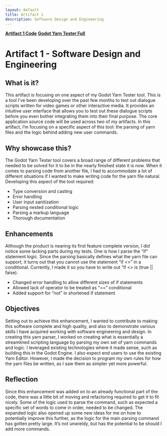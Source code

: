 ```yaml
---
layout: default
title: Artifact 1
description: Software Design and Engineering
---
```


[**Artifact 1 Code**](https://github.com/griddolini/griddolini.github.io/tree/master/artifacts/GodotYarnTester/singletons/Storyteller.gd)
[**Godot Yarn Tester Full**](https://github.com/griddolini/griddolini.github.io/tree/master/artifacts/GodotYarnTester)

# Artifact 1 - Software Design and Engineering
## What is it?
This artifact is focusing on one aspect of my Godot Yarn Tester tool. This is a tool I’ve been developing over the past few months to test out dialogue scripts written for video games or other interactive media. It provides an intuitive user interface that allows you to test out these dialogue scripts before you even bother integrating them into their final purpose.
The core application source code will be used across two of my artifacts. In this artifact, I’m focusing on a specific aspect of this tool: the parsing of yarn files and the logic behind adding new user commands.

## Why showcase this?
The Godot Yarn Tester tool covers a broad range of different problems that needed to be solved for it to be in the nearly finished state it is now. When it comes to parsing code from another file, I had to accommodate a lot of different situations if I wanted to make writing code for the yarn file natural. Developing this aspect of the tool required:
- Type conversion and casting
- Error handling
- User input sanitization
- Parsing nested conditional logic
- Parsing a markup language
- Thorough documentation

## Enhancements
Although the product is nearing its first feature complete version, I did notice some lacking parts during my tests. One is how I parse the “if” statement logic. Since the parsing basically defines what the yarn file can support, it turns out that you cannot use the statement “if <<bool>>” in a conditional. Currently, I made it so you have to write out “if <<bool>> is (true || false).
- Changed error handling to allow different sizes of if statements
- Allowed lack of operator to be treated as “==” conditional
- Added support for “not” in shortened if statement

## Objectives
Setting out to achieve this enhancement, I wanted to contribute to making this software complete and high quality, and also to demonstrate various skills I have acquired working with software engineering and design. In creating this yarn parser, I worked on creating what is essentially a streamlined scripting language by parsing my own set of yarn commands and logic. I leveraged existing technologies where it made sense, such as building this in the Godot Engine. I also expect end users to use the existing Yarn Editor. However, I made the decision to program my own rules for how the yarn files be written, as I saw them as simpler yet more powerful.

## Reflection
Since this enhancement was added on to an already functional part of the code, there was a little bit of moving and refactoring required to get it to fit nicely. Some of the logic used to parse the command, such as expected a specific set of words to come in order, needed to be changed. The expanded logic also opened up some new ideas for me on how to potentially improve this further, as the logic for the main parsing command has gotten pretty large. It’s not unwieldy, but has the potential to be should I add more commands.
